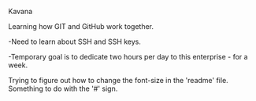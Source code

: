 Kavana

Learning how GIT and GitHub work together.

  -Need to learn about SSH and SSH keys.
  
  -Temporary goal is to dedicate two hours per day to this enterprise - for a week.
  
Trying to figure out how to change the font-size in the 'readme' file. Something to do with the '#' sign.
